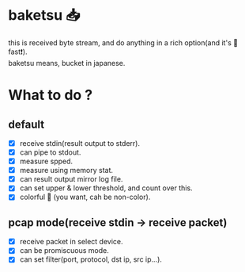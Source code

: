 # baketsu :inbox_tray:
this is received byte stream, and do anything in a rich option(and it's :bullettrain_side: fast:exclamation:).  
baketsu means, bucket in japanese.
# What to do ?
## default
- [x] receive stdin(result output to stderr).
- [x] can pipe to stdout.
- [x] measure spped.
- [x] measure using memory stat.
- [x] can result output mirror log file.
- [x] can set upper & lower threshold, and count over this.
- [x] colorful :rainbow: (you want, cah be non-color).
## pcap mode(receive stdin -> receive packet)
- [x] receive packet in select device.
- [x] can be promiscuous mode.
- [x] can set filter(port, protocol, dst ip, src ip...).
